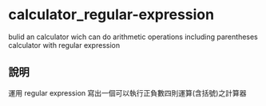# calculator_regular-expression
bulid an calculator wich can do arithmetic operations including parentheses calculator with regular expression


## 說明
運用 regular expression 寫出一個可以執行正負數四則運算(含括號)之計算器
 
